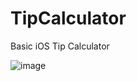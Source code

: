 # TipCalculator
Basic iOS Tip Calculator

![image](https://github.com/sambegui/TipCalculator/assets/125210256/9e107d02-e1eb-45a0-b0f0-b7fc94dc6f12)
